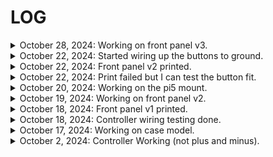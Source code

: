 # LOG

<details>
<summary>October 28, 2024: Working on front panel v3.</summary><br>
    <img style="width: 400px;" src="photos/working on front panel v3/Screenshot 2024-10-28 202453.png">
</details>

<details>
<summary>October 22, 2024: Started wiring up the buttons to ground.</summary><br>
    <img style="width: 400px;" src="photos/started wiring up the buttons to ground/Photo Oct 24 2024, 10 38 33 PM.jpg">
</details>

<details>
<summary>October 22, 2024: Front panel v2 printed.</summary><br>
    <img style="width: 400px;" src="photos/front panel v2 printed/Photo Oct 23 2024, 7 24 56 PM.jpg">
    <img style="width: 400px;" src="photos/front panel v2 printed/Photo Oct 23 2024, 7 25 18 PM.jpg">
</details>

<details>
<summary>October 22, 2024: Print failed but I can test the button fit.</summary><br>
    <img style="width: 400px;" src="photos/print failed but i can test the button fit/Photo Oct 22 2024, 4 43 24 PM.jpg">
</details>

<details>
<summary>October 20, 2024: Working on the pi5 mount.</summary><br>
    <img style="width: 400px;" src="photos/working%20on%20the%20pi5%20mount/Screenshot%202024-10-20%20201950.png">
</details>

<details>
<summary>October 19, 2024: Working on front panel v2.</summary><br>
    <img style="width: 400px;" src="photos/working%20on%20front%20panel%20v2/Screenshot%202024-10-19%20170313.png">
    <img style="width: 400px;" src="photos/working%20on%20front%20panel%20v2/Screenshot%202024-10-19%20170348.png">
</details>

<details>
<summary>October 18, 2024: Front panel v1 printed.</summary><br>
    <img style="width: 400px;" src="photos/front%20panel%20v1%20printed/Photo%20Oct%2018%202024,%202%2028%2055%20PM.jpg">
    <img style="width: 400px;" src="photos/front%20panel%20v1%20printed/Photo%20Oct%2018%202024,%202%2028%2043%20PM.jpg">
    <img style="width: 400px;" src="photos/front%20panel%20v1%20printed/Photo%20Oct%2018%202024,%207%2025%2051%20PM.jpg">
</details>

<details>
<summary>October 18, 2024: Controller wiring testing done.</summary><br>
    <img style="width: 400px;" src="photos/controller%20wiring%20testing%20done/Photo%20Oct%2018%202024,%204%2028%2053%20PM.jpg">
</details>

<details>
<summary>October 17, 2024: Working on case model.</summary><br>
    <img style="width: 400px;" src="photos/working%20on%20case/Screenshot%202024-10-17%20130836.png">
</details>

<details>
<summary>October 2, 2024: Controller Working (not plus and minus).</summary><br>
    <img style="width: 400px;" src="photos/controller%20working%20%28not%20plus%20and%20munis%29%20raspberry%20pi%205%20got%20game%20running%20on%20it%20%28not%20working%20with%20controller%20yet%29/Photo%20Oct%2002%202024%2C%209%2037%2051%20PM.jpg">
    <img style="width: 400px;" src="photos/controller%20working%20%28not%20plus%20and%20munis%29%20raspberry%20pi%205%20got%20game%20running%20on%20it%20%28not%20working%20with%20controller%20yet%29/Photo%20Oct%2002%202024%2C%209%2037%2056%20PM.jpg">
    <img style="width: 400px;" src="photos/controller%20working%20%28not%20plus%20and%20munis%29%20raspberry%20pi%205%20got%20game%20running%20on%20it%20%28not%20working%20with%20controller%20yet%29/Photo%20Oct%2002%202024%2C%209%2038%2001%20PM.jpg">
    <img style="width: 400px;" src="photos/controller%20working%20%28not%20plus%20and%20munis%29%20raspberry%20pi%205%20got%20game%20running%20on%20it%20%28not%20working%20with%20controller%20yet%29/Photo%20Oct%2002%202024%2C%209%2038%2009%20PM.jpg">
    <img style="width: 400px;" src="photos/controller%20working%20%28not%20plus%20and%20munis%29%20raspberry%20pi%205%20got%20game%20running%20on%20it%20%28not%20working%20with%20controller%20yet%29/Photo%20Oct%2002%202024%2C%209%2041%2013%20PM.jpg">
</details>